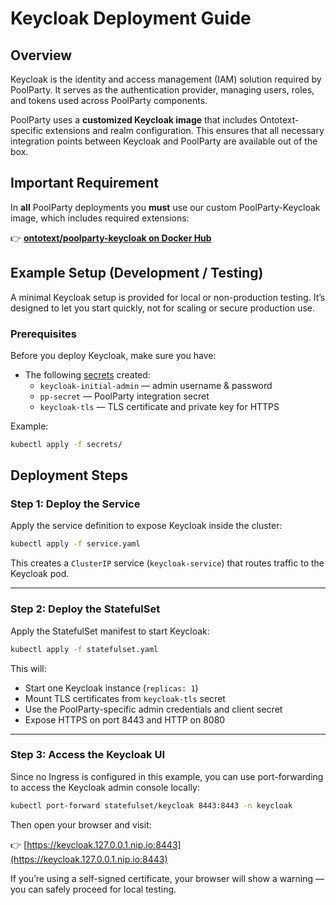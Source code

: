 # Keycloak Deployment Guide

## Overview
Keycloak is the identity and access management (IAM) solution required by PoolParty.
It serves as the authentication provider, managing users, roles, and tokens used across PoolParty components.

PoolParty uses a **customized Keycloak image** that includes Ontotext-specific extensions and realm configuration.
This ensures that all necessary integration points between Keycloak and PoolParty are available out of the box.

## Important Requirement

In **all** PoolParty deployments you **must** use our custom PoolParty-Keycloak image, which includes required extensions:

👉 **[ontotext/poolparty-keycloak on Docker Hub](https://hub.docker.com/r/ontotext/poolparty-keycloak)**

## Example Setup (Development / Testing)

A minimal Keycloak setup is provided for local or non-production testing.
It’s designed to let you start quickly, not for scaling or secure production use.

### Prerequisites
Before you deploy Keycloak, make sure you have:

- The following [secrets](./secrets) created:
  - `keycloak-initial-admin` — admin username & password
  - `pp-secret` — PoolParty integration secret
  - `keycloak-tls` — TLS certificate and private key for HTTPS

Example:
```bash
kubectl apply -f secrets/
```

## Deployment Steps

### **Step 1: Deploy the Service**
Apply the service definition to expose Keycloak inside the cluster:

```bash
kubectl apply -f service.yaml
```

This creates a `ClusterIP` service (`keycloak-service`) that routes traffic to the Keycloak pod.

---

### **Step 2: Deploy the StatefulSet**
Apply the StatefulSet manifest to start Keycloak:

```bash
kubectl apply -f statefulset.yaml
```

This will:
- Start one Keycloak instance (`replicas: 1`)
- Mount TLS certificates from `keycloak-tls` secret
- Use the PoolParty-specific admin credentials and client secret
- Expose HTTPS on port 8443 and HTTP on 8080

---

### Step 3: Access the Keycloak UI

Since no Ingress is configured in this example, you can use port-forwarding to access the Keycloak admin console locally:

```bash
kubectl port-forward statefulset/keycloak 8443:8443 -n keycloak
```

Then open your browser and visit:

👉 [https://keycloak.127.0.0.1.nip.io:8443](https://keycloak.127.0.0.1.nip.io:8443)

If you’re using a self-signed certificate, your browser will show a warning — you can safely proceed for local testing.



